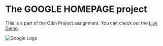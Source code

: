 
# The GOOGLE HOMEPAGE project 

This is a part of the Odin Project assignment.
You can check out the [Live Demo](https://tudaays.github.io/google-homepage).

 ![Google Logo](https://www.google.com/images/branding/googlelogo/1x/googlelogo_color_272x92dp.png)